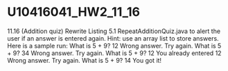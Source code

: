 # U10416041_HW2_11_16
11.16 (Addition quiz) Rewrite Listing 5.1 RepeatAdditionQuiz.java to alert the user if an answer is entered again. Hint: use an array list to store answers. Here is a sample run: 
What is 5 + 9? 12
Wrong answer. Try again. What is 5 + 9? 34
Wrong answer. Try again. What is 5 + 9? 12
You already entered 12
Wrong answer. Try again. What is 5 + 9? 14
You got it!
